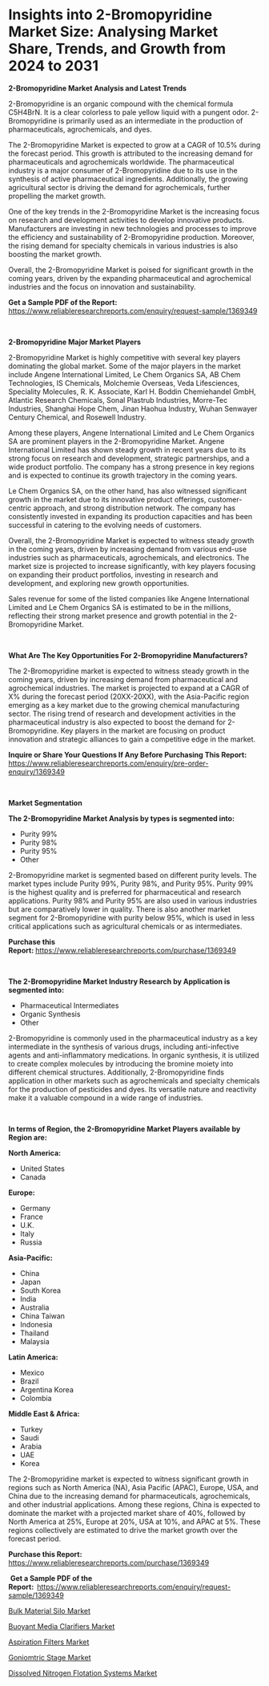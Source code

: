 <p><h1>Insights into 2-Bromopyridine Market Size: Analysing Market Share, Trends, and Growth from 2024 to 2031</h1></p><p><strong>2-Bromopyridine Market Analysis and Latest Trends</strong></p>
<p><p>2-Bromopyridine is an organic compound with the chemical formula C5H4BrN. It is a clear colorless to pale yellow liquid with a pungent odor. 2-Bromopyridine is primarily used as an intermediate in the production of pharmaceuticals, agrochemicals, and dyes.</p><p>The 2-Bromopyridine Market is expected to grow at a CAGR of 10.5% during the forecast period. This growth is attributed to the increasing demand for pharmaceuticals and agrochemicals worldwide. The pharmaceutical industry is a major consumer of 2-Bromopyridine due to its use in the synthesis of active pharmaceutical ingredients. Additionally, the growing agricultural sector is driving the demand for agrochemicals, further propelling the market growth.</p><p>One of the key trends in the 2-Bromopyridine Market is the increasing focus on research and development activities to develop innovative products. Manufacturers are investing in new technologies and processes to improve the efficiency and sustainability of 2-Bromopyridine production. Moreover, the rising demand for specialty chemicals in various industries is also boosting the market growth.</p><p>Overall, the 2-Bromopyridine Market is poised for significant growth in the coming years, driven by the expanding pharmaceutical and agrochemical industries and the focus on innovation and sustainability.</p></p>
<p><strong>Get a Sample PDF of the Report:&nbsp;</strong> <a href="https://www.reliableresearchreports.com/enquiry/request-sample/1369349">https://www.reliableresearchreports.com/enquiry/request-sample/1369349</a></p>
<p>&nbsp;</p>
<p><strong>2-Bromopyridine Major Market Players</strong></p>
<p><p>2-Bromopyridine Market is highly competitive with several key players dominating the global market. Some of the major players in the market include Angene International Limited, Le Chem Organics SA, AB Chem Technologies, IS Chemicals, Molchemie Overseas, Veda Lifesciences, Speciality Molecules, R. K. Associate, Karl H. Boddin Chemiehandel GmbH, Atlantic Research Chemicals, Sonal Plastrub Industries, Morre-Tec Industries, Shanghai Hope Chem, Jinan Haohua Industry, Wuhan Senwayer Century Chemical, and Rosewell Industry.</p><p>Among these players, Angene International Limited and Le Chem Organics SA are prominent players in the 2-Bromopyridine Market. Angene International Limited has shown steady growth in recent years due to its strong focus on research and development, strategic partnerships, and a wide product portfolio. The company has a strong presence in key regions and is expected to continue its growth trajectory in the coming years.</p><p>Le Chem Organics SA, on the other hand, has also witnessed significant growth in the market due to its innovative product offerings, customer-centric approach, and strong distribution network. The company has consistently invested in expanding its production capacities and has been successful in catering to the evolving needs of customers.</p><p>Overall, the 2-Bromopyridine Market is expected to witness steady growth in the coming years, driven by increasing demand from various end-use industries such as pharmaceuticals, agrochemicals, and electronics. The market size is projected to increase significantly, with key players focusing on expanding their product portfolios, investing in research and development, and exploring new growth opportunities.</p><p>Sales revenue for some of the listed companies like Angene International Limited and Le Chem Organics SA is estimated to be in the millions, reflecting their strong market presence and growth potential in the 2-Bromopyridine Market.</p></p>
<p>&nbsp;</p>
<p><strong>What Are The Key Opportunities For 2-Bromopyridine Manufacturers?</strong></p>
<p><p>The 2-Bromopyridine market is expected to witness steady growth in the coming years, driven by increasing demand from pharmaceutical and agrochemical industries. The market is projected to expand at a CAGR of X% during the forecast period (20XX-20XX), with the Asia-Pacific region emerging as a key market due to the growing chemical manufacturing sector. The rising trend of research and development activities in the pharmaceutical industry is also expected to boost the demand for 2-Bromopyridine. Key players in the market are focusing on product innovation and strategic alliances to gain a competitive edge in the market.</p></p>
<p><strong>Inquire or Share Your Questions If Any Before Purchasing This Report:</strong> <a href="https://www.reliableresearchreports.com/enquiry/pre-order-enquiry/1369349">https://www.reliableresearchreports.com/enquiry/pre-order-enquiry/1369349</a></p>
<p>&nbsp;</p>
<p><strong>Market Segmentation</strong></p>
<p><strong>The 2-Bromopyridine Market Analysis by types is segmented into:</strong></p>
<p><ul><li>Purity 99%</li><li>Purity 98%</li><li>Purity 95%</li><li>Other</li></ul></p>
<p><p>2-Bromopyridine market is segmented based on different purity levels. The market types include Purity 99%, Purity 98%, and Purity 95%. Purity 99% is the highest quality and is preferred for pharmaceutical and research applications. Purity 98% and Purity 95% are also used in various industries but are comparatively lower in quality. There is also another market segment for 2-Bromopyridine with purity below 95%, which is used in less critical applications such as agricultural chemicals or as intermediates.</p></p>
<p><strong>Purchase this Report:&nbsp;</strong><a href="https://www.reliableresearchreports.com/purchase/1369349">https://www.reliableresearchreports.com/purchase/1369349</a></p>
<p>&nbsp;</p>
<p><strong>The 2-Bromopyridine Market Industry Research by Application is segmented into:</strong></p>
<p><ul><li>Pharmaceutical Intermediates</li><li>Organic Synthesis</li><li>Other</li></ul></p>
<p><p>2-Bromopyridine is commonly used in the pharmaceutical industry as a key intermediate in the synthesis of various drugs, including anti-infective agents and anti-inflammatory medications. In organic synthesis, it is utilized to create complex molecules by introducing the bromine moiety into different chemical structures. Additionally, 2-Bromopyridine finds application in other markets such as agrochemicals and specialty chemicals for the production of pesticides and dyes. Its versatile nature and reactivity make it a valuable compound in a wide range of industries.</p></p>
<p>&nbsp;</p>
<p><strong>In terms of Region, the 2-Bromopyridine Market Players available by Region are:</strong></p>
<p>
    <p> <strong> North America: </strong>
        <ul>
            <li>United States</li>
            <li>Canada</li>
        </ul>
        </p> 
    <p> <strong> Europe: </strong>
        <ul>
            <li>Germany</li>
            <li>France</li>
            <li>U.K.</li>
            <li>Italy</li>
            <li>Russia</li>
        </ul>
        </p> 
    <p> <strong> Asia-Pacific: </strong>
        <ul>
            <li>China</li>
            <li>Japan</li>
            <li>South Korea</li>
            <li>India</li>
            <li>Australia</li>
            <li>China Taiwan</li>
            <li>Indonesia</li>
            <li>Thailand</li>
            <li>Malaysia</li>
        </ul>
        </p> 
    <p> <strong> Latin America: </strong>
        <ul>
            <li>Mexico</li>
            <li>Brazil</li>
            <li>Argentina Korea</li>
            <li>Colombia</li>
        </ul>
        </p> 
    <p> <strong> Middle East & Africa: </strong>
        <ul>
            <li>Turkey</li>
            <li>Saudi</li>
            <li>Arabia</li>
            <li>UAE</li>
            <li>Korea</li>
        </ul>
    </p>
    </p>
<p><p>The 2-Bromopyridine market is expected to witness significant growth in regions such as North America (NA), Asia Pacific (APAC), Europe, USA, and China due to the increasing demand for pharmaceuticals, agrochemicals, and other industrial applications. Among these regions, China is expected to dominate the market with a projected market share of 40%, followed by North America at 25%, Europe at 20%, USA at 10%, and APAC at 5%. These regions collectively are estimated to drive the market growth over the forecast period.</p></p>
<p><strong>Purchase this Report: </strong><a href="https://www.reliableresearchreports.com/purchase/1369349">https://www.reliableresearchreports.com/purchase/1369349</a></p>
<p>&nbsp;<strong>Get a Sample PDF of the Report:&nbsp;&nbsp;</strong><a href="https://www.reliableresearchreports.com/enquiry/request-sample/1369349">https://www.reliableresearchreports.com/enquiry/request-sample/1369349</a></p>
<p><strong></strong></p>
<p><p><a href="https://medium.com/p/1cd3fd0fd0aa/edit">Bulk Material Silo Market</a></p><p><a href="https://medium.com/p/ec3e1157ff73/edit">Buoyant Media Clarifiers Market</a></p><p><a href="https://medium.com/p/2c13390a4345/edit">Aspiration Filters Market</a></p><p><a href="https://medium.com/p/33da765807da/edit">Goniomtric Stage Market</a></p><p><a href="https://medium.com/p/a7828e20865a/edit">Dissolved Nitrogen Flotation Systems Market</a></p></p>